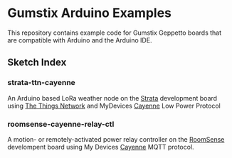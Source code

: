 # Gumstix Arduino Examples

This repository contains example code for Gumstix Geppetto boards that are compatible with Arduino and the Arduino IDE.


## Sketch Index

### strata-ttn-cayenne

 An Arduino based LoRa weather node on the [Strata](https://store.gumstix.com/lora-strata-weather-stations.html) development board using [The Things Network](http://www.thethingsnetwork.org) and MyDevices [Cayenne](https://cayenne.mydevices.com) Low Power Protocol

### roomsense-cayenne-relay-ctl

A motion- or remotely-activated power relay controller on the [RoomSense](https://store.gumstix.com/roomsense.html) develompent board using My Devices [Cayenne](https://cayenne.mydevices.com) MQTT protocol.
